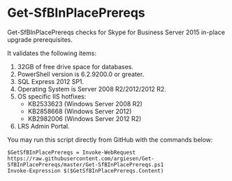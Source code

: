 # Get-SfBInPlacePrereqs

Get-SfBInPlacePrereqs checks for Skype for Business Server 2015 in-place upgrade prerequisites.

It validates the following items:
1. 32GB of free drive space for databases.
2. PowerShell version is 6.2.9200.0 or greater.
3. SQL Express 2012 SP1.
4. Operating System is Server 2008 R2/2012/2012 R2.
5. OS specific IIS hotfixes:
	* KB2533623 (Windows Server 2008 R2)
	* KB2858668 (Windows Server 2012)
	* KB2982006 (Windows Server 2012 R2)
6. LRS Admin Portal.

You may run this script directly from GitHub with the commands below:
```
$GetSfBInPlacePrereqs = Invoke-WebRequest https://raw.githubusercontent.com/argiesen/Get-SfBInPlacePrereqs/master/Get-SfBInPlacePrereqs.ps1
Invoke-Expression $($GetSfBInPlacePrereqs.Content)
```
